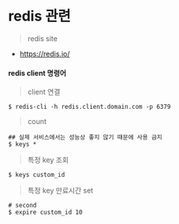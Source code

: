 redis 관련
==================

> redis site
- https://redis.io/


#### redis client 명령어

> client 연결

```
$ redis-cli -h redis.client.domain.com -p 6379
```

> count

```
## 실제 서비스에서는 성능상 좋지 않기 때문에 사용 금지
$ keys *
```

> 특정 key 조회

```
$ keys custom_id
```

> 특정 key 만료시간 set

```
# second
$ expire custom_id 10
```
